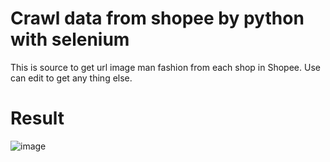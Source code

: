 # Crawl data from shopee by python with selenium
This is source to get url image man fashion from each shop in Shopee.
Use can edit to get any thing else.

# Result
![image](https://user-images.githubusercontent.com/80930272/160309019-7efbeaf9-f007-40f5-aac6-056033516813.png)
